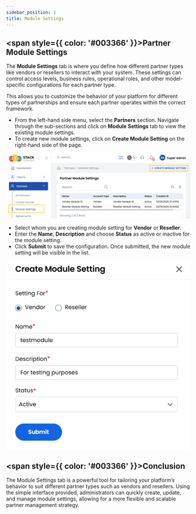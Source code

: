 ```yaml
---
sidebar_position: 1
title: Module Settings 
---
```


## <span style={{ color: '#003366' }}>Partner Module Settings</span>

The **Module Settings** tab is where you define how different partner types like vendors or resellers to interact with your system. These settings can control access levels, business rules, operational roles, and other model-specific configurations for each partner type.

This allows you to customize the behavior of your platform for different types of partnerships and ensure each partner operates within the correct framework.

- From the left-hand side menu, select the **Partners** section. Navigate through the sub-sections and click on **Module Settings** tab to view the existing module settings.
- To create new module settings, click on **Create Module Setting** on the right-hand side of the page. 

![Invite Client Details](images/module_settings_1.png)

- Select whom you are creating module setting for **Vendor** or **Reseller**.
- Enter the **Name**, **Description** and choose **Status** as active or inactive for the module setting.
- Click **Submit** to save the configuration. Once submitted, the new module setting will be visible in the list.

![Invite Client Details](images/module_settings_2.png)

## <span style={{ color: '#003366' }}>Conclusion</span>

The Module Settings tab is a powerful tool for tailoring your platform’s behavior to suit different partner types such as vendors and resellers. Using the simple interface provided, administrators can quickly create, update, and manage module settings, allowing for a more flexible and scalable partner management strategy.